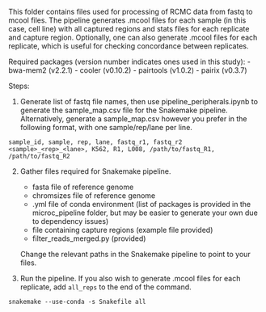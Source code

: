 This folder contains files used for processing of RCMC data from fastq to mcool files. The pipeline generates .mcool files for each sample (in this case, cell line) with all captured regions and stats files for each replicate and capture region. Optionally, one can also generate .mcool files for each replicate, which is useful for checking concordance between replicates.  

Required packages (version number indicates ones used in this study):
    - bwa-mem2 (v2.2.1)
    - cooler (v0.10.2)
    - pairtools (v1.0.2)
    - pairix (v0.3.7)

Steps:
1. Generate list of fastq file names, then use pipeline_peripherals.ipynb to generate the sample_map.csv file for the Snakemake pipeline.
Alternatively, generate a sample_map.csv however you prefer in the following format, with one sample/rep/lane per line.
```
sample_id, sample, rep, lane, fastq_r1, fastq_r2
<sample>_<rep>_<lane>, K562, R1, L008, /path/to/fastq_R1, /path/to/fastq_R2
```

2. Gather files required for Snakemake pipeline.
    - fasta file of reference genome
    - chromsizes file of reference genome
    - .yml file of conda environment (list of packages is provided in the microc_pipeline folder, but may be easier to generate your own due to dependency issues)
    - file containing capture regions (example file provided)
    - filter_reads_merged.py (provided)

    Change the relevant paths in the Snakemake pipeline to point to your files.

3. Run the pipeline. If you also wish to generate .mcool files for each replicate, add `all_reps` to the end of the command.
```
snakemake --use-conda -s Snakefile all
```
